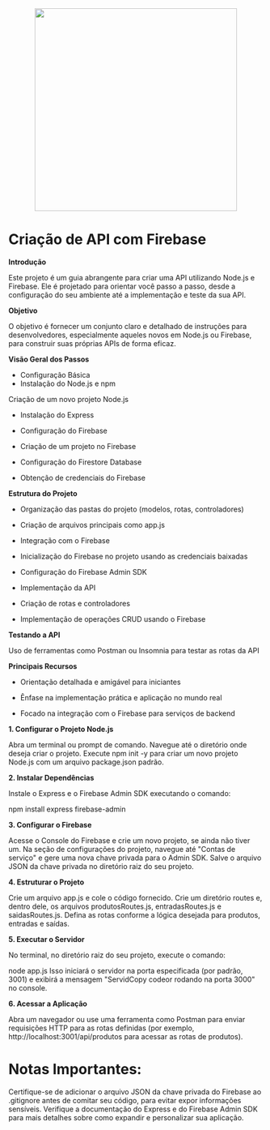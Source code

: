 <div id="header" align="center">
  <img src="https://media.giphy.com/media/2z956IUc3J0noEOXUL/giphy.gif" width="400"/>
</div>



# Criação de  API com Firebase 
**Introdução**
  
Este projeto é um guia abrangente para criar uma API utilizando Node.js e Firebase. Ele é projetado para orientar você passo a passo, desde a configuração do seu ambiente até a implementação e teste da sua API.

**Objetivo**

O objetivo é fornecer um conjunto claro e detalhado de instruções para desenvolvedores, especialmente aqueles novos em Node.js ou Firebase, para construir suas próprias APIs de forma eficaz.

**Visão Geral dos Passos**

* Configuração Básica
* Instalação do Node.js e npm

Criação de um novo projeto Node.js

* Instalação do Express

* Configuração do Firebase

* Criação de um projeto no Firebase

* Configuração do Firestore Database

* Obtenção de credenciais do Firebase

**Estrutura do Projeto**

* Organização das pastas do projeto (modelos, rotas, controladores)

* Criação de arquivos principais como app.js

* Integração com o Firebase

* Inicialização do Firebase no projeto usando as credenciais baixadas

* Configuração do Firebase Admin SDK

* Implementação da API

* Criação de rotas e controladores

* Implementação de operações CRUD usando o Firebase


**Testando a API**

Uso de ferramentas como Postman ou Insomnia para testar as rotas da API

**Principais Recursos**

* Orientação detalhada e amigável para iniciantes

* Ênfase na implementação prática e aplicação no mundo real

* Focado na integração com o Firebase para serviços de backend





**1. Configurar o Projeto Node.js**

Abra um terminal ou prompt de comando.
Navegue até o diretório onde deseja criar o projeto.
Execute npm init -y para criar um novo projeto Node.js com um arquivo package.json padrão.

**2. Instalar Dependências**

Instale o Express e o Firebase Admin SDK executando o comando:

npm install express firebase-admin

**3. Configurar o Firebase**

Acesse o Console do Firebase e crie um novo projeto, se ainda não tiver um. Na seção de configurações do projeto, navegue até "Contas de serviço" e gere uma nova chave privada para o Admin SDK. Salve o arquivo JSON da chave privada  no diretório raiz do seu projeto.

**4. Estruturar o Projeto**

Crie um arquivo  app.js  e cole o código fornecido.
Crie um diretório routes e, dentro dele, os arquivos produtosRoutes.js, entradasRoutes.js e saidasRoutes.js. Defina as rotas conforme a lógica desejada para produtos, entradas e saídas.


**5. Executar o Servidor**

No terminal, no diretório raiz do seu projeto, execute o comando:

node app.js
Isso iniciará o servidor na porta especificada (por padrão, 3001) e exibirá a mensagem "ServidCopy codeor rodando na porta 3000" no console.

**6. Acessar a Aplicação**

Abra um navegador ou use uma ferramenta como Postman para enviar requisições HTTP para as rotas definidas (por exemplo, http://localhost:3001/api/produtos para acessar as rotas de produtos).


# Notas Importantes:

Certifique-se de adicionar o arquivo JSON da chave privada do Firebase ao .gitignore antes de comitar seu código, para evitar expor informações sensíveis.
Verifique a documentação do Express e do Firebase Admin SDK para mais detalhes sobre como expandir e personalizar sua aplicação.




